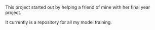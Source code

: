 This project started out by helping a friend of mine with her final year project. 

It currently is a repository for all my model training.
